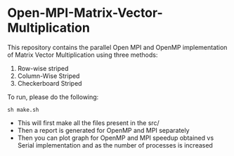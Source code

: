 # Open-MPI-Matrix-Vector-Multiplication

This repository contains the parallel Open MPI and OpenMP implementation of Matrix Vector Multiplication using three methods:
1. Row-wise striped
2. Column-Wise Striped
3. Checkerboard Striped

To run, please do the following:

`sh make.sh`
- This will first make all the files present in the src/
- Then a report is generated for OpenMP and MPI separately
- Then you can plot graph for OpenMP and MPI speedup obtained vs Serial implementation and as the number of processes is increased
